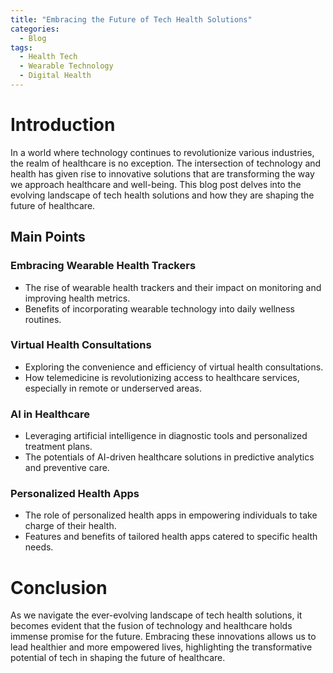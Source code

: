 ```yaml
---
title: "Embracing the Future of Tech Health Solutions"
categories:
  - Blog
tags:
  - Health Tech
  - Wearable Technology
  - Digital Health
---
```


# Introduction
In a world where technology continues to revolutionize various industries, the realm of healthcare is no exception. The intersection of technology and health has given rise to innovative solutions that are transforming the way we approach healthcare and well-being. This blog post delves into the evolving landscape of tech health solutions and how they are shaping the future of healthcare.

## Main Points
### Embracing Wearable Health Trackers
- The rise of wearable health trackers and their impact on monitoring and improving health metrics.
- Benefits of incorporating wearable technology into daily wellness routines.

### Virtual Health Consultations
- Exploring the convenience and efficiency of virtual health consultations.
- How telemedicine is revolutionizing access to healthcare services, especially in remote or underserved areas.

### AI in Healthcare
- Leveraging artificial intelligence in diagnostic tools and personalized treatment plans.
- The potentials of AI-driven healthcare solutions in predictive analytics and preventive care.

### Personalized Health Apps
- The role of personalized health apps in empowering individuals to take charge of their health.
- Features and benefits of tailored health apps catered to specific health needs.

# Conclusion
As we navigate the ever-evolving landscape of tech health solutions, it becomes evident that the fusion of technology and healthcare holds immense promise for the future. Embracing these innovations allows us to lead healthier and more empowered lives, highlighting the transformative potential of tech in shaping the future of healthcare.